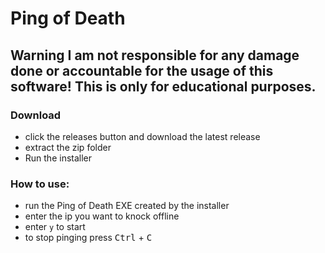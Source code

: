 # Ping of Death

## Warning I am not responsible for any damage done or accountable for the usage of this software! This is only for educational purposes.

### Download
 - click the releases button and download the latest release
 - extract the zip folder
 - Run the installer
### How to use: 
- run the Ping of Death EXE created by the installer
- enter the ip you want to knock offline
- enter ``y`` to start
- to stop pinging press <kbd>Ctrl</kbd> + <kbd>C</kbd>
